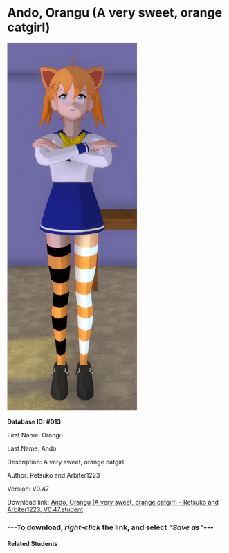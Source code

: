 # Ando, Orangu (A very sweet, orange catgirl)

<img src="Files/Ando, Orangu (A very sweet, orange catgirl).png" title="Ando, Orangu (A very sweet, orange catgirl) - Retsuko and Arbiter1223, V0.47">

**Database ID: #013**

First Name: Orangu

Last Name: Ando

Description: A very sweet, orange catgirl

Author: Retsuko and Arbiter1223

Version: V0.47

Download link: <a href="https://raw.githubusercontent.com/Arbiter1223/Daigaku-Gurashi-Custom-Students/master/Students/Files/Ando%2C%20Orangu%20(A%20very%20sweet%2C%20orange%20catgirl)%20-%20Retsuko%20and%20Arbiter1223%2C%20V0.47.student">Ando, Orangu (A very sweet, orange catgirl) - Retsuko and Arbiter1223, V0.47.student</a>

### ---**To download, _right-click_ the link, and select _"Save as"_**---

#### Related Students

